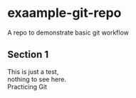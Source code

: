 # exaample-git-repo
A repo to demonstrate basic git workflow
## Section 1
This is just a test,  
nothing to see here.  
Practicing Git


